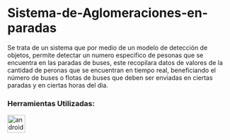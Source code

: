 # Sistema-de-Aglomeraciones-en-paradas

Se trata de un sistema que por medio de un modelo de detección de objetos, permite detectar un numero especifico de pesonas que se encuentra en las paradas de buses, este recopilara datos de valores de la cantidad de peronas que se encuentran en tiempo real, beneficiando el número de buses o flotas de buses que deben ser enviadas en ciertas paradas y en ciertas horas del dia.


<h3 align="left">Herramientas Utilizadas:</h3>
<p align="left"> <a href="https://opencv.org/" target="_blank" rel="noreferrer"> <img src="https://opencv.org/wp-content/uploads/2022/05/logo.png" alt="android" width="40" height="40"/> </a>
